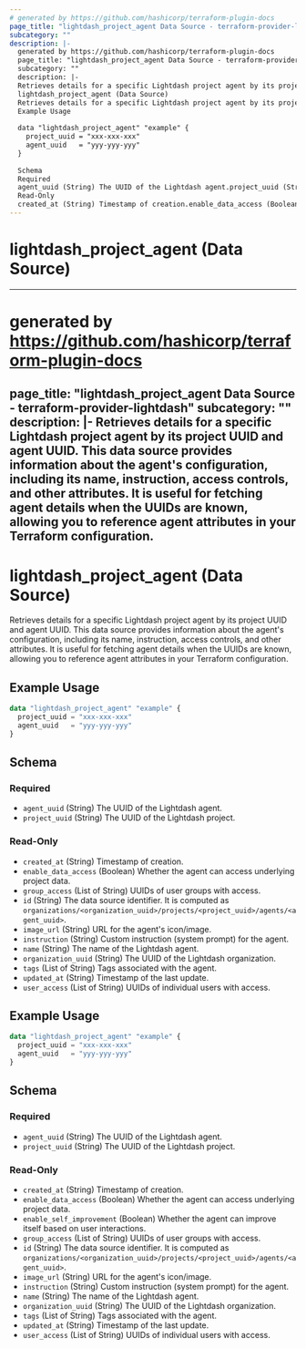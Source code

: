 ```yaml
---
# generated by https://github.com/hashicorp/terraform-plugin-docs
page_title: "lightdash_project_agent Data Source - terraform-provider-lightdash"
subcategory: ""
description: |-
  generated by https://github.com/hashicorp/terraform-plugin-docs
  page_title: "lightdash_project_agent Data Source - terraform-provider-lightdash"
  subcategory: ""
  description: |-
  Retrieves details for a specific Lightdash project agent by its project UUID and agent UUID. This data source provides information about the agent's configuration, including its name, instruction, access controls, and other attributes. It is useful for fetching agent details when the UUIDs are known, allowing you to reference agent attributes in your Terraform configuration.
  lightdash_project_agent (Data Source)
  Retrieves details for a specific Lightdash project agent by its project UUID and agent UUID. This data source provides information about the agent's configuration, including its name, instruction, access controls, and other attributes. It is useful for fetching agent details when the UUIDs are known, allowing you to reference agent attributes in your Terraform configuration.
  Example Usage
  
  data "lightdash_project_agent" "example" {
    project_uuid = "xxx-xxx-xxx"
    agent_uuid   = "yyy-yyy-yyy"
  }
  
  Schema
  Required
  agent_uuid (String) The UUID of the Lightdash agent.project_uuid (String) The UUID of the Lightdash project.
  Read-Only
  created_at (String) Timestamp of creation.enable_data_access (Boolean) Whether the agent can access underlying project data.group_access (List of String) UUIDs of user groups with access.id (String) The data source identifier. It is computed as organizations/<organization_uuid>/projects/<project_uuid>/agents/<agent_uuid>.image_url (String) URL for the agent's icon/image.instruction (String) Custom instruction (system prompt) for the agent.name (String) The name of the Lightdash agent.organization_uuid (String) The UUID of the Lightdash organization.tags (List of String) Tags associated with the agent.updated_at (String) Timestamp of the last update.user_access (List of String) UUIDs of individual users with access.
---
```


# lightdash_project_agent (Data Source)

---
# generated by https://github.com/hashicorp/terraform-plugin-docs
page_title: "lightdash_project_agent Data Source - terraform-provider-lightdash"
subcategory: ""
description: |-
  Retrieves details for a specific Lightdash project agent by its project UUID and agent UUID. This data source provides information about the agent's configuration, including its name, instruction, access controls, and other attributes. It is useful for fetching agent details when the UUIDs are known, allowing you to reference agent attributes in your Terraform configuration.
---

# lightdash_project_agent (Data Source)

Retrieves details for a specific Lightdash project agent by its project UUID and agent UUID. This data source provides information about the agent's configuration, including its name, instruction, access controls, and other attributes. It is useful for fetching agent details when the UUIDs are known, allowing you to reference agent attributes in your Terraform configuration.

## Example Usage

```terraform
data "lightdash_project_agent" "example" {
  project_uuid = "xxx-xxx-xxx"
  agent_uuid   = "yyy-yyy-yyy"
}
```

<!-- schema generated by tfplugindocs -->

## Schema

### Required

- `agent_uuid` (String) The UUID of the Lightdash agent.
- `project_uuid` (String) The UUID of the Lightdash project.

### Read-Only

- `created_at` (String) Timestamp of creation.
- `enable_data_access` (Boolean) Whether the agent can access underlying project data.
- `group_access` (List of String) UUIDs of user groups with access.
- `id` (String) The data source identifier. It is computed as `organizations/<organization_uuid>/projects/<project_uuid>/agents/<agent_uuid>`.
- `image_url` (String) URL for the agent's icon/image.
- `instruction` (String) Custom instruction (system prompt) for the agent.
- `name` (String) The name of the Lightdash agent.
- `organization_uuid` (String) The UUID of the Lightdash organization.
- `tags` (List of String) Tags associated with the agent.
- `updated_at` (String) Timestamp of the last update.
- `user_access` (List of String) UUIDs of individual users with access.

## Example Usage

```terraform
data "lightdash_project_agent" "example" {
  project_uuid = "xxx-xxx-xxx"
  agent_uuid   = "yyy-yyy-yyy"
}
```

<!-- schema generated by tfplugindocs -->
## Schema

### Required

- `agent_uuid` (String) The UUID of the Lightdash agent.
- `project_uuid` (String) The UUID of the Lightdash project.

### Read-Only

- `created_at` (String) Timestamp of creation.
- `enable_data_access` (Boolean) Whether the agent can access underlying project data.
- `enable_self_improvement` (Boolean) Whether the agent can improve itself based on user interactions.
- `group_access` (List of String) UUIDs of user groups with access.
- `id` (String) The data source identifier. It is computed as `organizations/<organization_uuid>/projects/<project_uuid>/agents/<agent_uuid>`.
- `image_url` (String) URL for the agent's icon/image.
- `instruction` (String) Custom instruction (system prompt) for the agent.
- `name` (String) The name of the Lightdash agent.
- `organization_uuid` (String) The UUID of the Lightdash organization.
- `tags` (List of String) Tags associated with the agent.
- `updated_at` (String) Timestamp of the last update.
- `user_access` (List of String) UUIDs of individual users with access.
